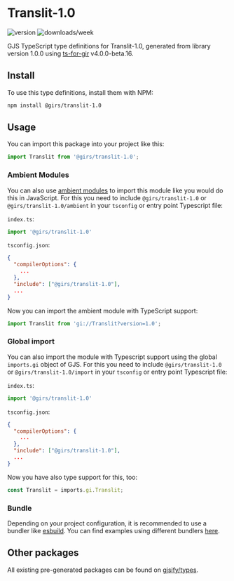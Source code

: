 
# Translit-1.0

![version](https://img.shields.io/npm/v/@girs/translit-1.0)
![downloads/week](https://img.shields.io/npm/dw/@girs/translit-1.0)


GJS TypeScript type definitions for Translit-1.0, generated from library version 1.0.0 using [ts-for-gir](https://github.com/gjsify/ts-for-gir) v4.0.0-beta.16.


## Install

To use this type definitions, install them with NPM:
```bash
npm install @girs/translit-1.0
```

## Usage

You can import this package into your project like this:
```ts
import Translit from '@girs/translit-1.0';
```

### Ambient Modules

You can also use [ambient modules](https://github.com/gjsify/ts-for-gir/tree/main/packages/cli#ambient-modules) to import this module like you would do this in JavaScript.
For this you need to include `@girs/translit-1.0` or `@girs/translit-1.0/ambient` in your `tsconfig` or entry point Typescript file:

`index.ts`:
```ts
import '@girs/translit-1.0'
```

`tsconfig.json`:
```json
{
  "compilerOptions": {
    ...
  },
  "include": ["@girs/translit-1.0"],
  ...
}
```

Now you can import the ambient module with TypeScript support: 

```ts
import Translit from 'gi://Translit?version=1.0';
```

### Global import

You can also import the module with Typescript support using the global `imports.gi` object of GJS.
For this you need to include `@girs/translit-1.0` or `@girs/translit-1.0/import` in your `tsconfig` or entry point Typescript file:

`index.ts`:
```ts
import '@girs/translit-1.0'
```

`tsconfig.json`:
```json
{
  "compilerOptions": {
    ...
  },
  "include": ["@girs/translit-1.0"],
  ...
}
```

Now you have also type support for this, too:

```ts
const Translit = imports.gi.Translit;
```

### Bundle

Depending on your project configuration, it is recommended to use a bundler like [esbuild](https://esbuild.github.io/). You can find examples using different bundlers [here](https://github.com/gjsify/ts-for-gir/tree/main/examples).

## Other packages

All existing pre-generated packages can be found on [gjsify/types](https://github.com/gjsify/types).

